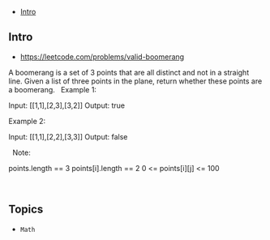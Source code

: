 - [Intro](#intro)

## Intro

- https://leetcode.com/problems/valid-boomerang

A boomerang is a set of 3 points that are all distinct and not in a straight line.
Given a list of three points in the plane, return whether these points are a boomerang.
 
Example 1:

Input: [[1,1],[2,3],[3,2]]
Output: true


Example 2:

Input: [[1,1],[2,2],[3,3]]
Output: false

 
Note:

points.length == 3
points[i].length == 2
0 <= points[i][j] <= 100


 


## Topics

- `Math`


